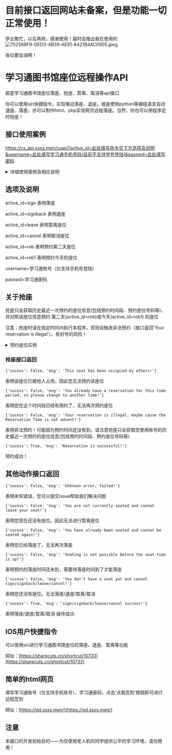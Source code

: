 # 目前接口返回网站未备案，但是功能一切正常使用！
学业繁忙，以后再修，感谢使用！届时会推出我在使用的
![752568F9-DED3-4B39-AE91-A421B4AC0905.jpeg](https://i.loli.net/2021/11/10/W1Z2KTzU6xtJfyc.jpg)

各位要加油啊！
# 学习通图书馆座位远程操作API

超星学习通图书馆座位落座、抢座、暂离、取消等api接口

你可以使用siri快捷指令，实现嘴动落座、退座，或是使用python等编程语言自动退座、落座，亦可以制作html、php实现网页远程落座。当然，你也可以用程序定时抢座！

## 接口使用案例

https://cx_api.ssss.men/cxapi?active_id=此处填写命令见下方选项及说明&username=此处填写学习通手机号码(目前不支持学号登陆)&passwd=此处填写密码

  <details>
  <summary> 详细使用案例及相应说明</summary>
  比如我的手机号码为19541817688，我的密码为ilovesunn，我要执行的命令为落座（active_id=sign），所以我应该访问的网址是

  https://cx_api.ssss.men/cxapi?active_id=sign&username=19541817688&passwd=ilovesunn

  同样的，如果我想要预约第二天的座位(active_id=rob)，我要访问的网址为

  https://cx_api.ssss.men/cxapi?active_id=rob&username=19541817688&passwd=ilovesunn
  </details>


## 选项及说明

active_id=sign                        表明落座

active_id=signback                表明退座

active_id=leave                      表明暂离座位

active_id=cancel                    表明取消座位

active_id=rob                         表明预约第二天座位

active_id=rob1                        表明预约今天的座位


username=学习通账号（仅支持手机号登陆）

passwd=学习通密码

## 关于抢座

抢座只会获取历史最近一次预约的座位信息(包括预约时间段、预约座位号码等)，并对照该座位信息预约  第二天(active_id=rob)或今天(active_id=rob1)  的座位

注意：抢座时请在规定时间内执行本程序，否则会触发非法预约（接口返回'Your reservation is illegal'）。有封号的风险！
   <details>
   <summary> 预约座位实例</summary>
   比如，您的学习通账号内最近预约的座位号是110，预约时间段是7:00-10:00，那么本程序预约的座位号也是110，预约时间也还是7:00-10:00

   当访问的网址内active_id=rob时，您的账号将自动预约第二天的座位；当访问的网址内active_id=rob1时，您的账号将自动预约今天的座位；但也应遵守学校的允许预约的时间段，否则就会触发非法预约。有以下两种情况可以借鉴：


1.您的学校在晚上八点后可以预约第二天的座位，如果您想预约第二天的座位，那么您可以在今晚八点定时访问这样的网址https://cx_api.ssss.men/cxapi?active_id=rob&username=此处填入学习通账号&passwd=此处填入密码

2.您的学校在早上七点后可以预约今天的座位，如果您想预约今天的座位，那么您可以在今早七点定时访问这样的网址https://cx_api.ssss.men/cxapi?active_id=rob1&username=此处填入学习通账号&passwd=此处填入密码

注意上述网址中一个active_id为'rob'另一个为'rob1'

当然定时访问网址的操作可以使用计算机程序执行
  
   </details>

### 抢座接口返回
```
{'sucess': False, 'msg': 'This seat has been occupied by others!'} 
```
表明该座位已被他人占用，因此您无法预约该座位
```
{'sucess': False, 'msg': 'You already have a reservation for this time period, so please change to another time!'}
```
表明您在这个时间段已经有预约了，无法再次预约座位
```
{'sucess': False, 'msg': 'Your reservation is illegal, maybe cause the Reservation Time is not advent!'} 
```
表明非法预约！可能因为预约时间还没有到，请注意抢座只会获取您使用账号的历史最近一次预约的座位信息(包括预约时间段、预约座位号码等)

```
{'sucess': True, 'msg': 'Reservation is successful!'}
```
预约成功！


## 其他动作接口返回

```
{'sucess': False, 'msg': 'Unknown error, failed!'}
```
表明未知错误，您可以提交issue帮助我们解决问题
```
{'sucess': False, 'msg': 'You are not currently seated and cannot leave your seat!'}
```
表明您现在还没有座位，因此无法进行暂离座位
```
{'sucess': False, 'msg': 'You have already been seated and cannot be seated again!'}   
```
表明您已经落座了，无法再次落座
```
{'sucess': False, 'msg': 'Seating is not possible before the seat time is up!'}    
```
表明预约的落座时间还未到，需要待落座时间到了才能落座
```
{'sucess': False, 'msg': 'You don't have a seat yet and cannot sign/signback/leave/cancel!'}
```
表明您还没有座位，无法落座/退座/暂离/取消
```
{'sucess': True, 'msg': 'sign/signback/leave/cancel success!'}   
```
表明落座/退座/暂离/取消 操作成功


## IOS用户快捷指令

可以使用siri进行学习通图书馆座位的落座、退座、暂离等功能

网址：[https://sharecuts.cn/shortcut/10733](https://sharecuts.cn/shortcut/10733)

## 简单的html网页

填写学习通账号（仅支持手机账号）、学习通密码，点击'点我签到'按钮即可进行远程签到

网址：[https://qd.ssss.men/](https://qd.ssss.men/)




## 注意

本接口的开发初始目的——为仅使用老人机的同学提供公平的学习环境，请勿商用！




